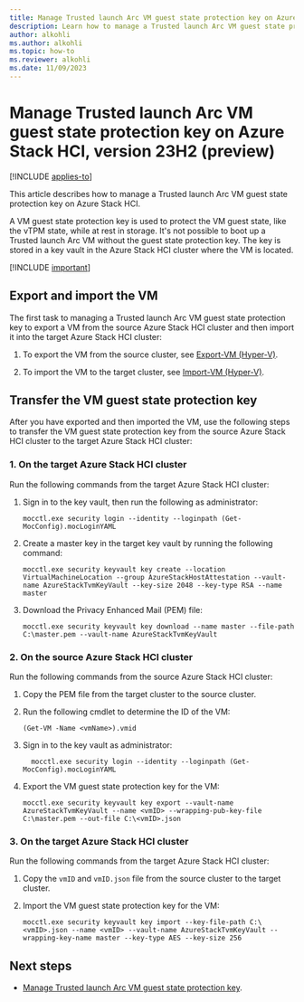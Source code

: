 ```yaml
---
title: Manage Trusted launch Arc VM guest state protection key on Azure Stack HCI, version 23H2 (preview)
description: Learn how to manage a Trusted launch Arc VM guest state protection key on Azure Stack HCI, version 23H2 (preview).
author: alkohli
ms.author: alkohli
ms.topic: how-to
ms.reviewer: alkohli
ms.date: 11/09/2023
---
```


# Manage Trusted launch Arc VM guest state protection key on Azure Stack HCI, version 23H2 (preview)

[!INCLUDE [applies-to](../../includes/hci-applies-to-23h2.md)]

This article describes how to manage a Trusted launch Arc VM guest state protection key on Azure Stack HCI.

A VM guest state protection key is used to protect the VM guest state, like the vTPM state, while at rest in storage. It's not possible to boot up a Trusted launch Arc VM without the guest state protection key. The key is stored in a key vault in the Azure Stack HCI cluster where the VM is located.

[!INCLUDE [important](../../includes/hci-preview.md)]

## Export and import the VM

The first task to managing a Trusted launch Arc VM guest state protection key to export a VM from the source Azure Stack HCI cluster and then import it into the target Azure Stack HCI cluster:

1. To export the VM from the source cluster, see [Export-VM (Hyper-V)](/powershell/module/hyper-v/export-vm).

2. To import the VM to the target cluster, see [Import-VM (Hyper-V)](/powershell/module/hyper-v/import-vm).

## Transfer the VM guest state protection key

After you have exported and then imported the VM, use the following steps to transfer the VM guest state protection key from the source Azure Stack HCI cluster to the target Azure Stack HCI cluster:

### 1. On the target Azure Stack HCI cluster

Run the following commands from the target Azure Stack HCI cluster:

1. Sign in to the key vault, then run the following as administrator:

   ```azurepowershell
   mocctl.exe security login --identity --loginpath (Get-MocConfig).mocLoginYAML
   ```

1. Create a master key in the target key vault by running the following command:

   ```azurepowershell
   mocctl.exe security keyvault key create --location VirtualMachineLocation --group AzureStackHostAttestation --vault-name AzureStackTvmKeyVault --key-size 2048 --key-type RSA --name master
   ```

1. Download the Privacy Enhanced Mail (PEM) file:

   ```azurepowershell
   mocctl.exe security keyvault key download --name master --file-path C:\master.pem --vault-name AzureStackTvmKeyVault
   ```

### 2. On the source Azure Stack HCI cluster

Run the following commands from the source Azure Stack HCI cluster:

1. Copy the PEM file from the target cluster to the source cluster.

1. Run the following cmdlet to determine the ID of the VM:

   ```azurepowershell
   (Get-VM -Name <vmName>).vmid  
   ```

1. Sign in to the key vault as administrator:

   ```azurepowershell
     mocctl.exe security login --identity --loginpath (Get-MocConfig).mocLoginYAML
   ```

1. Export the VM guest state protection key for the VM:

   ```azurepowershell
   mocctl.exe security keyvault key export --vault-name AzureStackTvmKeyVault --name <vmID> --wrapping-pub-key-file C:\master.pem --out-file C:\<vmID>.json  
   ```

### 3. On the target Azure Stack HCI cluster

Run the following commands from the target Azure Stack HCI cluster:

1. Copy the `vmID` and `vmID.json` file from the source cluster to the target cluster.

1. Import the VM guest state protection key for the VM:

   ```azurepowershell
   mocctl.exe security keyvault key import --key-file-path C:\<vmID>.json --name <vmID> --vault-name AzureStackTvmKeyVault --wrapping-key-name master --key-type AES --key-size 256
   ```

## Next steps

- [Manage Trusted launch Arc VM guest state protection key](trusted-launch-vm-import-key.md).